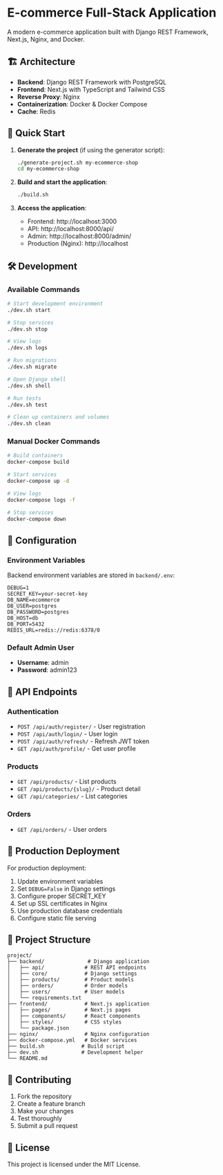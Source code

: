 # E-commerce Full-Stack Application

A modern e-commerce application built with Django REST Framework, Next.js, Nginx, and Docker.

## 🏗️ Architecture

- **Backend**: Django REST Framework with PostgreSQL
- **Frontend**: Next.js with TypeScript and Tailwind CSS
- **Reverse Proxy**: Nginx
- **Containerization**: Docker & Docker Compose
- **Cache**: Redis

## 🚀 Quick Start

1. **Generate the project** (if using the generator script):
   ```bash
   ./generate-project.sh my-ecommerce-shop
   cd my-ecommerce-shop
   ```

2. **Build and start the application**:
   ```bash
   ./build.sh
   ```

3. **Access the application**:
   - Frontend: http://localhost:3000
   - API: http://localhost:8000/api/
   - Admin: http://localhost:8000/admin/
   - Production (Nginx): http://localhost

## 🛠️ Development

### Available Commands

```bash
# Start development environment
./dev.sh start

# Stop services
./dev.sh stop

# View logs
./dev.sh logs

# Run migrations
./dev.sh migrate

# Open Django shell
./dev.sh shell

# Run tests
./dev.sh test

# Clean up containers and volumes
./dev.sh clean
```

### Manual Docker Commands

```bash
# Build containers
docker-compose build

# Start services
docker-compose up -d

# View logs
docker-compose logs -f

# Stop services
docker-compose down
```

## 🔧 Configuration

### Environment Variables

Backend environment variables are stored in `backend/.env`:

```env
DEBUG=1
SECRET_KEY=your-secret-key
DB_NAME=ecommerce
DB_USER=postgres
DB_PASSWORD=postgres
DB_HOST=db
DB_PORT=5432
REDIS_URL=redis://redis:6378/0
```

### Default Admin User

- **Username**: admin
- **Password**: admin123

## 📱 API Endpoints

### Authentication
- `POST /api/auth/register/` - User registration
- `POST /api/auth/login/` - User login
- `POST /api/auth/refresh/` - Refresh JWT token
- `GET /api/auth/profile/` - Get user profile

### Products
- `GET /api/products/` - List products
- `GET /api/products/{slug}/` - Product detail
- `GET /api/categories/` - List categories

### Orders
- `GET /api/orders/` - User orders

## 🏢 Production Deployment

For production deployment:

1. Update environment variables
2. Set `DEBUG=False` in Django settings
3. Configure proper SECRET_KEY
4. Set up SSL certificates in Nginx
5. Use production database credentials
6. Configure static file serving

## 📁 Project Structure

```
project/
├── backend/              # Django application
│   ├── api/             # REST API endpoints
│   ├── core/            # Django settings
│   ├── products/        # Product models
│   ├── orders/          # Order models
│   ├── users/           # User models
│   └── requirements.txt
├── frontend/            # Next.js application
│   ├── pages/           # Next.js pages
│   ├── components/      # React components
│   ├── styles/          # CSS styles
│   └── package.json
├── nginx/               # Nginx configuration
├── docker-compose.yml   # Docker services
├── build.sh            # Build script
├── dev.sh              # Development helper
└── README.md
```

## 🤝 Contributing

1. Fork the repository
2. Create a feature branch
3. Make your changes
4. Test thoroughly
5. Submit a pull request

## 📄 License

This project is licensed under the MIT License.
